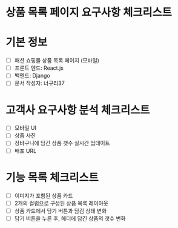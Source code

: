 # 상품 목록 페이지 요구사항 체크리스트

# 기본 정보
- [ ] 패션 쇼핑몰 상품 목록 페이지 (모바일)
- [ ] 프론트 엔드: React.js
- [ ] 백엔드: Django
- [ ] 문서 작성자: 너구리37

# 고객사 요구사항 분석 체크리스트
- [ ] 모바일 UI
- [ ] 상품 사진
- [ ] 장바구니에 담긴 상품 갯수 실시간 업데이트
- [ ] 배포 URL

# 기능 목록 체크리스트
- [ ] 이미지가 포함된 상품 카드
- [ ] 2개의 컬럼으로 구성된 상품 목록 레이아웃
- [ ] 상품 카드에서 담기 버튼과 담김 상태 변화
- [ ] 담기 버튼을 누른 후, 헤더에 담긴 상품의 갯수 변화
